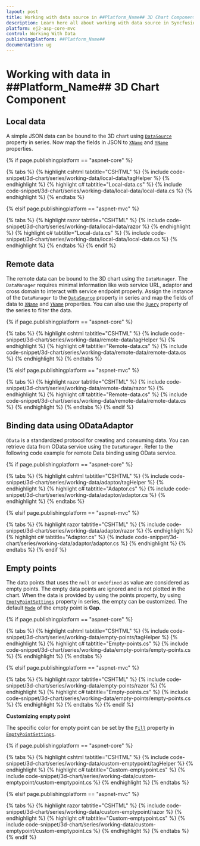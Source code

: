 ```yaml
---
layout: post
title: Working with data source in ##Platform_Name## 3D Chart Component
description: Learn here all about working with data source in Syncfusion ##Platform_Name## 3D Chart component of Syncfusion Essential JS 2 and more.
platform: ej2-asp-core-mvc
control: Working With Data
publishingplatform: ##Platform_Name##
documentation: ug
---
```


# Working with data in ##Platform_Name## 3D Chart Component

## Local data

A simple JSON data can be bound to the 3D chart using [`DataSource`](https://help.syncfusion.com/cr/aspnetmvc-js2/Syncfusion.EJ2.Charts.Chart3DSeries.html#Syncfusion_EJ2_Charts_Chart3DSeries_DataSource) property in series. Now map the fields in JSON to [`XName`](https://help.syncfusion.com/cr/aspnetmvc-js2/Syncfusion.EJ2.Charts.Chart3DSeries.html#Syncfusion_EJ2_Charts_Chart3DSeries_XName) and [`YName`](https://help.syncfusion.com/cr/aspnetmvc-js2/Syncfusion.EJ2.Charts.Chart3DSeries.html#Syncfusion_EJ2_Charts_Chart3DSeries_YName) properties.

{% if page.publishingplatform == "aspnet-core" %}

{% tabs %}
{% highlight cshtml tabtitle="CSHTML" %}
{% include code-snippet/3d-chart/series/working-data/local-data/tagHelper %}
{% endhighlight %}
{% highlight c# tabtitle="Local-data.cs" %}
{% include code-snippet/3d-chart/series/working-data/local-data/local-data.cs %}
{% endhighlight %}
{% endtabs %}

{% elsif page.publishingplatform == "aspnet-mvc" %}

{% tabs %}
{% highlight razor tabtitle="CSHTML" %}
{% include code-snippet/3d-chart/series/working-data/local-data/razor %}
{% endhighlight %}
{% highlight c# tabtitle="Local-data.cs" %}
{% include code-snippet/3d-chart/series/working-data/local-data/local-data.cs %}
{% endhighlight %}
{% endtabs %}
{% endif %}



## Remote data

The remote data can be bound to the 3D chart using the `DataManager`. The `DataManager` requires minimal information like web service URL, adaptor and cross domain to interact with service endpoint properly. Assign the instance of the `DataManager` to the [`DataSource`](https://help.syncfusion.com/cr/aspnetmvc-js2/Syncfusion.EJ2.Charts.Chart3DSeries.html#Syncfusion_EJ2_Charts_Chart3DSeries_DataSource) property in series and map the fields of data to [`XName`](https://help.syncfusion.com/cr/aspnetmvc-js2/Syncfusion.EJ2.Charts.Chart3DSeries.html#Syncfusion_EJ2_Charts_Chart3DSeries_XName) and [`YName`](https://help.syncfusion.com/cr/aspnetmvc-js2/Syncfusion.EJ2.Charts.Chart3DSeries.html#Syncfusion_EJ2_Charts_Chart3DSeries_YName) properties. You can also use the [`Query`](https://help.syncfusion.com/cr/aspnetmvc-js2/Syncfusion.EJ2.Charts.Chart3DSeries.html#Syncfusion_EJ2_Charts_Chart3DSeries_Query) property of the series to filter the data.

{% if page.publishingplatform == "aspnet-core" %}

{% tabs %}
{% highlight cshtml tabtitle="CSHTML" %}
{% include code-snippet/3d-chart/series/working-data/remote-data/tagHelper %}
{% endhighlight %}
{% highlight c# tabtitle="Remote-data.cs" %}
{% include code-snippet/3d-chart/series/working-data/remote-data/remote-data.cs %}
{% endhighlight %}
{% endtabs %}

{% elsif page.publishingplatform == "aspnet-mvc" %}

{% tabs %}
{% highlight razor tabtitle="CSHTML" %}
{% include code-snippet/3d-chart/series/working-data/remote-data/razor %}
{% endhighlight %}
{% highlight c# tabtitle="Remote-data.cs" %}
{% include code-snippet/3d-chart/series/working-data/remote-data/remote-data.cs %}
{% endhighlight %}
{% endtabs %}
{% endif %}



## Binding data using ODataAdaptor

`OData` is a standardized protocol for creating and consuming data. You can retrieve data from OData service using the `DataManager`. Refer to the following code example for remote Data binding using OData service.

{% if page.publishingplatform == "aspnet-core" %}

{% tabs %}
{% highlight cshtml tabtitle="CSHTML" %}
{% include code-snippet/3d-chart/series/working-data/adaptor/tagHelper %}
{% endhighlight %}
{% highlight c# tabtitle="Adaptor.cs" %}
{% include code-snippet/3d-chart/series/working-data/adaptor/adaptor.cs %}
{% endhighlight %}
{% endtabs %}

{% elsif page.publishingplatform == "aspnet-mvc" %}

{% tabs %}
{% highlight razor tabtitle="CSHTML" %}
{% include code-snippet/3d-chart/series/working-data/adaptor/razor %}
{% endhighlight %}
{% highlight c# tabtitle="Adaptor.cs" %}
{% include code-snippet/3d-chart/series/working-data/adaptor/adaptor.cs %}
{% endhighlight %}
{% endtabs %}
{% endif %}



## Empty points

The data points that uses the `null` or `undefined` as value are considered as empty points. The empty data points are ignored and is not plotted in the chart. When the data is provided by using the points property, by using [`EmptyPointSettings`](https://help.syncfusion.com/cr/aspnetmvc-js2/Syncfusion.EJ2.Charts.Chart3DSeries.html#Syncfusion_EJ2_Charts_Chart3DSeries_EmptyPointSettings) property in series, the empty can be customized. The default [`Mode`](https://help.syncfusion.com/cr/aspnetmvc-js2/Syncfusion.EJ2.Charts.Chart3DEmptyPointSettings.html#Syncfusion_EJ2_Charts_Chart3DEmptyPointSettings_Mode) of the empty point is **Gap**.

{% if page.publishingplatform == "aspnet-core" %}

{% tabs %}
{% highlight cshtml tabtitle="CSHTML" %}
{% include code-snippet/3d-chart/series/working-data/empty-points/tagHelper %}
{% endhighlight %}
{% highlight c# tabtitle="Empty-points.cs" %}
{% include code-snippet/3d-chart/series/working-data/empty-points/empty-points.cs %}
{% endhighlight %}
{% endtabs %}

{% elsif page.publishingplatform == "aspnet-mvc" %}

{% tabs %}
{% highlight razor tabtitle="CSHTML" %}
{% include code-snippet/3d-chart/series/working-data/empty-points/razor %}
{% endhighlight %}
{% highlight c# tabtitle="Empty-points.cs" %}
{% include code-snippet/3d-chart/series/working-data/empty-points/empty-points.cs %}
{% endhighlight %}
{% endtabs %}
{% endif %}



**Customizing empty point**

The specific color for empty point can be set by the [`Fill`](https://help.syncfusion.com/cr/aspnetmvc-js2/Syncfusion.EJ2.Charts.Chart3DEmptyPointSettings.html#Syncfusion_EJ2_Charts_Chart3DEmptyPointSettings_Fill) property in [`EmptyPointSettings`](https://help.syncfusion.com/cr/aspnetmvc-js2/Syncfusion.EJ2.Charts.Chart3DSeries.html#Syncfusion_EJ2_Charts_Chart3DSeries_EmptyPointSettings).

{% if page.publishingplatform == "aspnet-core" %}

{% tabs %}
{% highlight cshtml tabtitle="CSHTML" %}
{% include code-snippet/3d-chart/series/working-data/custom-emptypoint/tagHelper %}
{% endhighlight %}
{% highlight c# tabtitle="Custom-emptypoint.cs" %}
{% include code-snippet/3d-chart/series/working-data/custom-emptypoint/custom-emptypoint.cs %}
{% endhighlight %}
{% endtabs %}

{% elsif page.publishingplatform == "aspnet-mvc" %}

{% tabs %}
{% highlight razor tabtitle="CSHTML" %}
{% include code-snippet/3d-chart/series/working-data/custom-emptypoint/razor %}
{% endhighlight %}
{% highlight c# tabtitle="Custom-emptypoint.cs" %}
{% include code-snippet/3d-chart/series/working-data/custom-emptypoint/custom-emptypoint.cs %}
{% endhighlight %}
{% endtabs %}
{% endif %}

